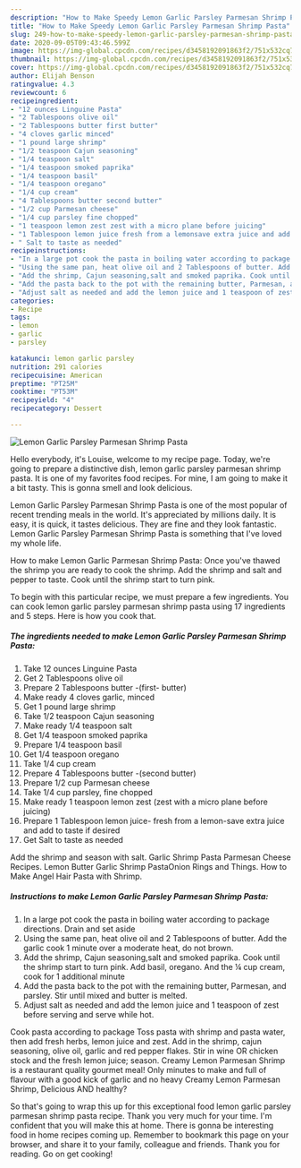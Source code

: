 ```yaml
---
description: "How to Make Speedy Lemon Garlic Parsley Parmesan Shrimp Pasta"
title: "How to Make Speedy Lemon Garlic Parsley Parmesan Shrimp Pasta"
slug: 249-how-to-make-speedy-lemon-garlic-parsley-parmesan-shrimp-pasta
date: 2020-09-05T09:43:46.599Z
image: https://img-global.cpcdn.com/recipes/d3458192091863f2/751x532cq70/lemon-garlic-parsley-parmesan-shrimp-pasta-recipe-main-photo.jpg
thumbnail: https://img-global.cpcdn.com/recipes/d3458192091863f2/751x532cq70/lemon-garlic-parsley-parmesan-shrimp-pasta-recipe-main-photo.jpg
cover: https://img-global.cpcdn.com/recipes/d3458192091863f2/751x532cq70/lemon-garlic-parsley-parmesan-shrimp-pasta-recipe-main-photo.jpg
author: Elijah Benson
ratingvalue: 4.3
reviewcount: 6
recipeingredient:
- "12 ounces Linguine Pasta"
- "2 Tablespoons olive oil"
- "2 Tablespoons butter first butter"
- "4 cloves garlic minced"
- "1 pound large shrimp"
- "1/2 teaspoon Cajun seasoning"
- "1/4 teaspoon salt"
- "1/4 teaspoon smoked paprika"
- "1/4 teaspoon basil"
- "1/4 teaspoon oregano"
- "1/4 cup cream"
- "4 Tablespoons butter second butter"
- "1/2 cup Parmesan cheese"
- "1/4 cup parsley fine chopped"
- "1 teaspoon lemon zest zest with a micro plane before juicing"
- "1 Tablespoon lemon juice fresh from a lemonsave extra juice and add to taste if desired"
- " Salt to taste as needed"
recipeinstructions:
- "In a large pot cook the pasta in boiling water according to package directions. Drain and set aside"
- "Using the same pan, heat olive oil and 2 Tablespoons of butter. Add the garlic cook 1 minute over a moderate heat, do not brown."
- "Add the shrimp, Cajun seasoning,salt and smoked paprika. Cook until the shrimp start to turn pink. Add basil, oregano. And the ¼ cup cream, cook for 1 additional minute"
- "Add the pasta back to the pot with the remaining butter, Parmesan, and parsley. Stir until mixed and butter is melted."
- "Adjust salt as needed and add the lemon juice and 1 teaspoon of zest before serving and serve while hot."
categories:
- Recipe
tags:
- lemon
- garlic
- parsley

katakunci: lemon garlic parsley 
nutrition: 291 calories
recipecuisine: American
preptime: "PT25M"
cooktime: "PT53M"
recipeyield: "4"
recipecategory: Dessert

---
```



![Lemon Garlic Parsley Parmesan Shrimp Pasta](https://img-global.cpcdn.com/recipes/d3458192091863f2/751x532cq70/lemon-garlic-parsley-parmesan-shrimp-pasta-recipe-main-photo.jpg)

Hello everybody, it's Louise, welcome to my recipe page. Today, we're going to prepare a distinctive dish, lemon garlic parsley parmesan shrimp pasta. It is one of my favorites food recipes. For mine, I am going to make it a bit tasty. This is gonna smell and look delicious.

Lemon Garlic Parsley Parmesan Shrimp Pasta is one of the most popular of recent trending meals in the world. It's appreciated by millions daily. It is easy, it is quick, it tastes delicious. They are fine and they look fantastic. Lemon Garlic Parsley Parmesan Shrimp Pasta is something that I've loved my whole life.

How to make Lemon Garlic Parmesan Shrimp Pasta: Once you&#39;ve thawed the shrimp you are ready to cook the shrimp. Add the shrimp and salt and pepper to taste. Cook until the shrimp start to turn pink.


To begin with this particular recipe, we must prepare a few ingredients. You can cook lemon garlic parsley parmesan shrimp pasta using 17 ingredients and 5 steps. Here is how you cook that.

<!--inarticleads1-->

##### The ingredients needed to make Lemon Garlic Parsley Parmesan Shrimp Pasta:

1. Take 12 ounces Linguine Pasta
1. Get 2 Tablespoons olive oil
1. Prepare 2 Tablespoons butter -(first- butter)
1. Make ready 4 cloves garlic, minced
1. Get 1 pound large shrimp
1. Take 1/2 teaspoon Cajun seasoning
1. Make ready 1/4 teaspoon salt
1. Get 1/4 teaspoon smoked paprika
1. Prepare 1/4 teaspoon basil
1. Get 1/4 teaspoon oregano
1. Take 1/4 cup cream
1. Prepare 4 Tablespoons butter -(second butter)
1. Prepare 1/2 cup Parmesan cheese
1. Take 1/4 cup parsley, fine chopped
1. Make ready 1 teaspoon lemon zest (zest with a micro plane before juicing)
1. Prepare 1 Tablespoon lemon juice- fresh from a lemon-save extra juice and add to taste if desired
1. Get  Salt to taste as needed


Add the shrimp and season with salt. Garlic Shrimp Pasta Parmesan Cheese Recipes. Lemon Butter Garlic Shrimp PastaOnion Rings and Things. How to Make Angel Hair Pasta with Shrimp. 

<!--inarticleads2-->

##### Instructions to make Lemon Garlic Parsley Parmesan Shrimp Pasta:

1. In a large pot cook the pasta in boiling water according to package directions. Drain and set aside
1. Using the same pan, heat olive oil and 2 Tablespoons of butter. Add the garlic cook 1 minute over a moderate heat, do not brown.
1. Add the shrimp, Cajun seasoning,salt and smoked paprika. Cook until the shrimp start to turn pink. Add basil, oregano. And the ¼ cup cream, cook for 1 additional minute
1. Add the pasta back to the pot with the remaining butter, Parmesan, and parsley. Stir until mixed and butter is melted.
1. Adjust salt as needed and add the lemon juice and 1 teaspoon of zest before serving and serve while hot.


Cook pasta according to package Toss pasta with shrimp and pasta water, then add fresh herbs, lemon juice and zest. Add in the shrimp, cajun seasoning, olive oil, garlic and red pepper flakes. Stir in wine OR chicken stock and the fresh lemon juice; season. Creamy Lemon Parmesan Shrimp is a restaurant quality gourmet meal! Only minutes to make and full of flavour with a good kick of garlic and no heavy Creamy Lemon Parmesan Shrimp, Delicious AND healthy? 

So that's going to wrap this up for this exceptional food lemon garlic parsley parmesan shrimp pasta recipe. Thank you very much for your time. I'm confident that you will make this at home. There is gonna be interesting food in home recipes coming up. Remember to bookmark this page on your browser, and share it to your family, colleague and friends. Thank you for reading. Go on get cooking!
